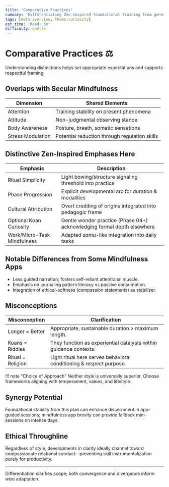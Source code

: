 ```yaml
---
title: 'Comparative Practices'
summary: 'Differentiating Zen-inspired foundational training from general secular mindfulness approaches.'
tags: [meta:overview, theme:curiosity]
est_time: 'Read: 6m'
difficulty: gentle
---
```


# Comparative Practices :balance_scale:

Understanding distinctions helps set appropriate expectations and supports respectful framing.

## Overlaps with Secular Mindfulness

| Dimension         | Shared Elements                               |
| ----------------- | --------------------------------------------- |
| Attention         | Training stability on present phenomena       |
| Attitude          | Non-judgmental observing stance               |
| Body Awareness    | Posture, breath, somatic sensations           |
| Stress Modulation | Potential reduction through regulation skills |

## Distinctive Zen-Inspired Emphases Here

| Emphasis                    | Description                                                             |
| --------------------------- | ----------------------------------------------------------------------- |
| Ritual Simplicity           | Light bowing/structure signaling threshold into practice                |
| Phase Progression           | Explicit developmental arc for duration & modalities                    |
| Cultural Attribution        | Overt crediting of origins integrated into pedagogic frame              |
| Optional Koan Curiosity     | Gentle wonder practice (Phase 04+) acknowledging formal depth elsewhere |
| Work/Micro-Task Mindfulness | Adapted _samu_-like integration into daily tasks                        |

## Notable Differences from Some Mindfulness Apps

-   Less guided narration; fosters self-reliant attentional muscle.
-   Emphasis on journaling pattern literacy vs passive consumption.
-   Integration of ethical-softness (compassion statements) as stabilizer.

## Misconceptions

| Misconception     | Clarification                                                       |
| ----------------- | ------------------------------------------------------------------- |
| Longer = Better   | Appropriate, sustainable duration > maximum length.                 |
| Koans = Riddles   | They function as experiential catalysts within guidance contexts.   |
| Ritual = Religion | Light ritual here serves behavioral conditioning & respect purpose. |

!!! note "Choice of Approach"
Neither style is universally superior. Choose frameworks aligning with temperament, values, and lifestyle.

## Synergy Potential

Foundational stability from this plan can enhance discernment in app-guided sessions; mindfulness app brevity can provide fallback mini-sessions on intense days.

## Ethical Throughline

Regardless of style, developments in clarity ideally channel toward compassionate relational conduct—preventing skill instrumentalization purely for productivity.

---

Differentiation clarifies scope; both convergence and divergence inform wise adaptation.
